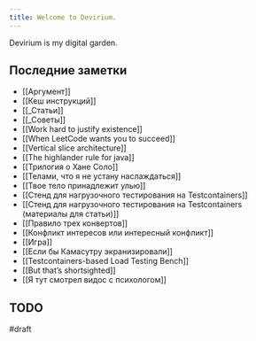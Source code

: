 ```yaml
---
title: Welcome to Devirium.
---
```


Devirium is my digital garden.

## Последние заметки
- [[Аргумент]]
- [[Кеш инструкций]]
- [[_Статьи]]
- [[_Советы]]
- [[Work hard to justify existence]]
- [[When LeetCode wants you to succeed]]
- [[Vertical slice architecture]]
- [[The highlander rule for java]]
- [[Трилогия о Хане Соло]]
- [[Телами, что я не устану наслаждаться]]
- [[Твое тело принадлежит улью]]
- [[Стенд для нагрузочного тестирования на Testcontainers]]
- [[Стенд для нагрузочного тестирования на Testcontainers (материалы для статьи)]]
- [[Правило трех конвертов]]
- [[Конфликт интересов или интересный конфликт]]
- [[Игра]]
- [[Если бы Камасутру экранизировали]]
- [[Testcontainers-based Load Testing Bench]]
- [[But that’s shortsighted]]
- [[Я тут смотрел видос с психологом]]

## TODO

#draft
